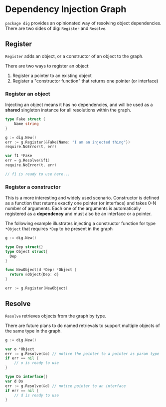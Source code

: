 # Dependency Injection Graph

`package dig` provides an opinionated way of resolving object dependencies.
There are two sides of dig: `Register` and `Resolve`.

## Register

`Register` adds an object, or a constructor of an object to the graph.

There are two ways to register an object:

1. Register a pointer to an existing object
1. Register a "constructor function" that returns one pointer (or interface)

### Register an object

Injecting an object means it has no dependencies, and will be used as a
**shared** singleton instance for all resolutions within the graph.

```go
type Fake struct {
    Name string
}

g := dig.New()
err := g.Register(&Fake{Name: "I am an injected thing"})
require.NoError(t, err)

var f1 *Fake
err = g.Resolve(&f1)
require.NoError(t, err)

// f1 is ready to use here...
```

### Register a constructor

This is a more interesting and widely used scenario. Constructor is defined as a
function that returns exactly one pointer (or interface) and takes 0-N number of
arguments. Each one of the arguments is automatically registered as a
**dependency** and must also be an interface or a pointer.

The following example illustrates injecting a constructor function for type
`*Object` that requires `*Dep` to be present in the graph

```go
g := dig.New()

type Dep struct{}
type Object struct{
  Dep
}

func NewObject(d *Dep) *Object {
  return &Object{Dep: d}
}

err := g.Register(NewObject)
```

## Resolve

`Resolve` retrieves objects from the graph by type.

There are future plans to do named retrievals to support multiple
objects of the same type in the graph.

```go
g := dig.New()

var o *Object
err := g.Resolve(&o) // notice the pointer to a pointer as param type
if err == nil {
    // o is ready to use
}

type Do interface{}
var d Do
err := g.Resolve(&d) // notice pointer to an interface
if err == nil {
    // d is ready to use
}
```
